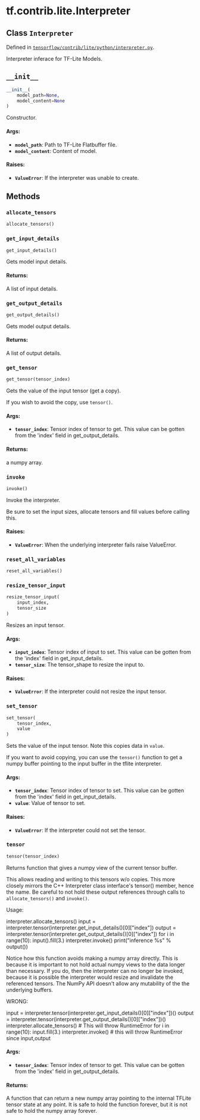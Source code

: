 <div itemscope itemtype="http://developers.google.com/ReferenceObject">
<meta itemprop="name" content="tf.contrib.lite.Interpreter" />
<meta itemprop="path" content="Stable" />
<meta itemprop="property" content="__init__"/>
<meta itemprop="property" content="allocate_tensors"/>
<meta itemprop="property" content="get_input_details"/>
<meta itemprop="property" content="get_output_details"/>
<meta itemprop="property" content="get_tensor"/>
<meta itemprop="property" content="invoke"/>
<meta itemprop="property" content="reset_all_variables"/>
<meta itemprop="property" content="resize_tensor_input"/>
<meta itemprop="property" content="set_tensor"/>
<meta itemprop="property" content="tensor"/>
</div>

# tf.contrib.lite.Interpreter

## Class `Interpreter`





Defined in [`tensorflow/contrib/lite/python/interpreter.py`](/code/stable/tensorflow/contrib/lite/python/interpreter.py).

Interpreter inferace for TF-Lite Models.

<h2 id="__init__"><code>__init__</code></h2>

``` python
__init__(
    model_path=None,
    model_content=None
)
```

Constructor.

#### Args:

* <b>`model_path`</b>: Path to TF-Lite Flatbuffer file.
* <b>`model_content`</b>: Content of model.


#### Raises:

* <b>`ValueError`</b>: If the interpreter was unable to create.



## Methods

<h3 id="allocate_tensors"><code>allocate_tensors</code></h3>

``` python
allocate_tensors()
```



<h3 id="get_input_details"><code>get_input_details</code></h3>

``` python
get_input_details()
```

Gets model input details.

#### Returns:

A list of input details.

<h3 id="get_output_details"><code>get_output_details</code></h3>

``` python
get_output_details()
```

Gets model output details.

#### Returns:

A list of output details.

<h3 id="get_tensor"><code>get_tensor</code></h3>

``` python
get_tensor(tensor_index)
```

Gets the value of the input tensor (get a copy).

If you wish to avoid the copy, use `tensor()`.

#### Args:

* <b>`tensor_index`</b>: Tensor index of tensor to get. This value can be gotten from
                the 'index' field in get_output_details.


#### Returns:

a numpy array.

<h3 id="invoke"><code>invoke</code></h3>

``` python
invoke()
```

Invoke the interpreter.

Be sure to set the input sizes, allocate tensors and fill values before
calling this.

#### Raises:

* <b>`ValueError`</b>: When the underlying interpreter fails raise ValueError.

<h3 id="reset_all_variables"><code>reset_all_variables</code></h3>

``` python
reset_all_variables()
```



<h3 id="resize_tensor_input"><code>resize_tensor_input</code></h3>

``` python
resize_tensor_input(
    input_index,
    tensor_size
)
```

Resizes an input tensor.

#### Args:

* <b>`input_index`</b>: Tensor index of input to set. This value can be gotten from
               the 'index' field in get_input_details.
* <b>`tensor_size`</b>: The tensor_shape to resize the input to.


#### Raises:

* <b>`ValueError`</b>: If the interpreter could not resize the input tensor.

<h3 id="set_tensor"><code>set_tensor</code></h3>

``` python
set_tensor(
    tensor_index,
    value
)
```

Sets the value of the input tensor. Note this copies data in `value`.

If you want to avoid copying, you can use the `tensor()` function to get a
numpy buffer pointing to the input buffer in the tflite interpreter.

#### Args:

* <b>`tensor_index`</b>: Tensor index of tensor to set. This value can be gotten from
                the 'index' field in get_input_details.
* <b>`value`</b>: Value of tensor to set.


#### Raises:

* <b>`ValueError`</b>: If the interpreter could not set the tensor.

<h3 id="tensor"><code>tensor</code></h3>

``` python
tensor(tensor_index)
```

Returns function that gives a numpy view of the current tensor buffer.

This allows reading and writing to this tensors w/o copies. This more
closely mirrors the C++ Interpreter class interface's tensor() member, hence
the name. Be careful to not hold these output references through calls
to `allocate_tensors()` and `invoke()`.

Usage:

interpreter.allocate_tensors()
input = interpreter.tensor(interpreter.get_input_details()[0]["index"])
output = interpreter.tensor(interpreter.get_output_details()[0]["index"])
for i in range(10):
  input().fill(3.)
  interpreter.invoke()
  print("inference %s" % output())

Notice how this function avoids making a numpy array directly. This is
because it is important to not hold actual numpy views to the data longer
than necessary. If you do, then the interpreter can no longer be invoked,
because it is possible the interpreter would resize and invalidate the
referenced tensors. The NumPy API doesn't allow any mutability of the
the underlying buffers.

WRONG:

input = interpreter.tensor(interpreter.get_input_details()[0]["index"])()
output = interpreter.tensor(interpreter.get_output_details()[0]["index"])()
interpreter.allocate_tensors()  # This will throw RuntimeError
for i in range(10):
  input.fill(3.)
  interpreter.invoke()  # this will throw RuntimeError since input,output

#### Args:

* <b>`tensor_index`</b>: Tensor index of tensor to get. This value can be gotten from
                the 'index' field in get_output_details.


#### Returns:

A function that can return a new numpy array pointing to the internal
TFLite tensor state at any point. It is safe to hold the function forever,
but it is not safe to hold the numpy array forever.



